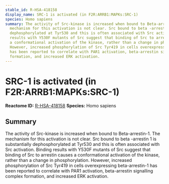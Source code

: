 ```yaml
---
stable_id: R-HSA-418158
display_name: SRC-1 is activated (in F2R:ARRB1:MAPKs:SRC-1)
species: Homo sapiens
summary: The activity of Src-kinase is increased when bound to Beta-arrestin-1. The
  mechanism for this activation is not clear. Src bound to beta -arrestin 1 is substantially
  dephosphorylated at Tyr530 and this is often associated with Src activation. Binding
  results with Y530F mutants of Src suggest that binding of Src to arrestin causes
  a conformational activation of the kinase, rather than a change in phosphorylation.
  However, increased phosphorylation of Src Tyr419 in cells overexpressing beta-arrestin-1
  has been reported to correlate with PAR1 activation, beta-arrestin signalling complex
  formation, and increased ERK activation.
---
```


# SRC-1 is activated (in F2R:ARRB1:MAPKs:SRC-1)
**Reactome ID:** [R-HSA-418158](https://reactome.org/content/detail/R-HSA-418158)
**Species:** Homo sapiens

## Summary

The activity of Src-kinase is increased when bound to Beta-arrestin-1. The mechanism for this activation is not clear. Src bound to beta -arrestin 1 is substantially dephosphorylated at Tyr530 and this is often associated with Src activation. Binding results with Y530F mutants of Src suggest that binding of Src to arrestin causes a conformational activation of the kinase, rather than a change in phosphorylation. However, increased phosphorylation of Src Tyr419 in cells overexpressing beta-arrestin-1 has been reported to correlate with PAR1 activation, beta-arrestin signalling complex formation, and increased ERK activation.
